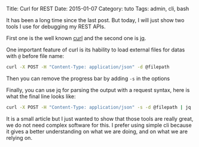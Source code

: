 Title: Curl for REST 
Date: 2015-01-07
Category: tuto
Tags: admin, cli, bash

It has been a long time since the last post. But today, I will just show two 
tools I use for debugging my REST APIs.

First one is the well known [curl](http://curl.haxx.se/docs/manpage.html) and
the second one is [jq](http://stedolan.github.io/jq/manual/). 

One important feature of curl is its hability to load external files for datas 
with `@` before file name: 
```bash 
curl -X POST -H "Content-Type: application/json" -d @filepath
```

Then you can remove the progress bar by adding `-s` in the options

Finally, you can use jq for parsing the output with a request syntax, here is
what the final line looks like:

```bash 
curl -X POST -H "Content-Type: application/json" -s -d @filepath | jq '.'
```

It is a small article but I just wanted to show that those tools are really 
great, we do not need complex software for this. I prefer using simple cli
because it gives a better understanding on what we are doing, and on what we
are relying on.

